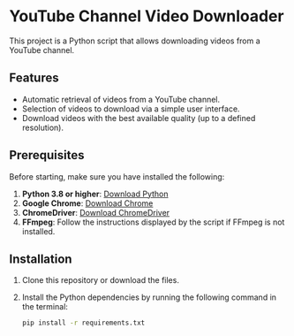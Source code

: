 # YouTube Channel Video Downloader

This project is a Python script that allows downloading videos from a YouTube channel.

## Features

- Automatic retrieval of videos from a YouTube channel.
- Selection of videos to download via a simple user interface.
- Download videos with the best available quality (up to a defined resolution).

## Prerequisites

Before starting, make sure you have installed the following:

1. **Python 3.8 or higher**: [Download Python](https://www.python.org/downloads/)
2. **Google Chrome**: [Download Chrome](https://www.google.com/chrome/)
3. **ChromeDriver**: [Download ChromeDriver](https://sites.google.com/chromium.org/driver/)
4. **FFmpeg**: Follow the instructions displayed by the script if FFmpeg is not installed.

## Installation

1. Clone this repository or download the files.
2. Install the Python dependencies by running the following command in the terminal:

   ```bash
   pip install -r requirements.txt
